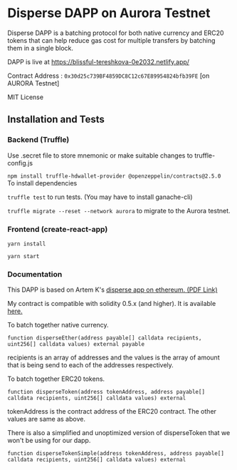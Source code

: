 # Disperse DAPP on Aurora Testnet

Disperse DAPP is a batching protocol for both native currency and ERC20 tokens that can help reduce gas cost for multiple transfers by batching them in a single block.

DAPP is live at https://blissful-tereshkova-0e2032.netlify.app/

Contract Address : ```0x30d25c739BF4859DC8C12c67E89954824bfb39FE``` [on AURORA Testnet]

MIT License

## Installation and Tests

### Backend (Truffle)

Use .secret file to store mnemonic or make suitable changes to truffle-config.js

```npm install truffle-hdwallet-provider @openzeppelin/contracts@2.5.0 ``` To install dependencies

```truffle test``` to run tests. (You may have to install ganache-cli)

```truffle migrate --reset --network aurora``` to migrate to the Aurora testnet.

### Frontend (create-react-app)

``` yarn install ```

``` yarn start ```

### Documentation

This DAPP is based on Artem K's [disperse app on ethereum. (PDF Link)](https://disperse.app/disperse.pdf)

My contract is compatible with solidity 0.5.x (and higher). It is available [here.](https://github.com/encoderafat/disperseAurora/blob/main/truffle/contracts/disperse.sol)

To batch together native currency.

```function disperseEther(address payable[] calldata recipients, uint256[] calldata values) external payable ```

recipients is an array of addresses and the values is the array of amount that is being send to each of the addresses respectively.

To batch together ERC20 tokens.

```function disperseToken(address tokenAddress, address payable[] calldata recipients, uint256[] calldata values) external```

tokenAddress is the contract address of the ERC20 contract. The other values are same as above.

There is also a simplified and unoptimized version of disperseToken that we won't be using for our dapp.

```function disperseTokenSimple(address tokenAddress, address payable[] calldata recipients, uint256[] calldata values) external```
